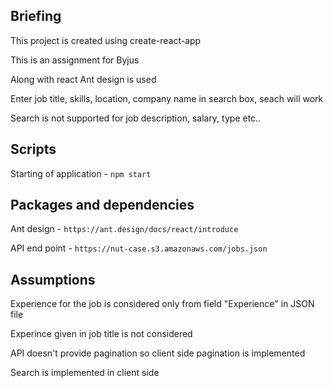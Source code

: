 ## Briefing 
This project is created using create-react-app

This is an assignment for Byjus

Along with react Ant design is used 

Enter job title, skills, location, company name in search box, seach will work

Search is not supported for job description, salary, type etc..

## Scripts

Starting of application - `npm start`

## Packages and dependencies

Ant design - `https://ant.design/docs/react/introduce`

API end point - `https://nut-case.s3.amazonaws.com/jobs.json`

## Assumptions

Experience for the job is considered only from field "Experience" in JSON file

Experince given in job title is not considered

API doesn't provide pagination so client side pagination is implemented

Search is implemented in client side
